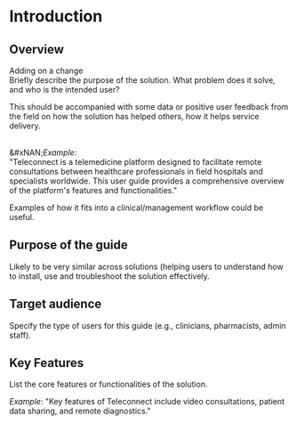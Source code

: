 # Introduction

## Overview

Adding on a change \
Briefly describe the purpose of the solution. What problem does it solve, and who is the intended user?

This should be accompanied with some data or positive user feedback from the field on how the solution has helped others, how it helps service delivery.

\
&#xNAN;_&#x45;xample:_\
"Teleconnect is a telemedicine platform designed to facilitate remote consultations between healthcare professionals in field hospitals and specialists worldwide. This user guide provides a comprehensive overview of the platform's features and functionalities."

Examples of how it fits into a clinical/management workflow could be useful.

## Purpose of the guide

Likely to be very similar across solutions (helping users to understand how to install, use and troubleshoot the solution effectively.

## Target audience

Specify the type of users for this guide (e.g., clinicians, pharmacists, admin staff).

## Key Features

List the core features or functionalities of the solution.

_Example_: "Key features of Teleconnect include video consultations, patient data sharing, and remote diagnostics."
